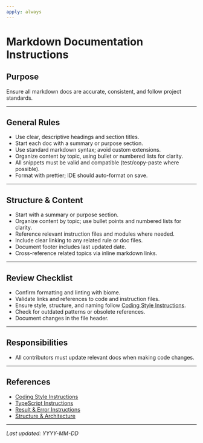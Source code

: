 ```yaml
---
apply: always
---
```


# Markdown Documentation Instructions

## Purpose

Ensure all markdown docs are accurate, consistent, and follow project standards.

---

## General Rules

- Use clear, descriptive headings and section titles.
- Start each doc with a summary or purpose section.
- Use standard markdown syntax; avoid custom extensions.
- Organize content by topic, using bullet or numbered lists for clarity.
- All snippets must be valid and compatible (test/copy-paste where possible).
- Format with prettier; IDE should auto-format on save.

---

## Structure & Content

- Start with a summary or purpose section.
- Organize content by topic; use bullet points and numbered lists for clarity.
- Reference relevant instruction files and modules where needed.
- Include clear linking to any related rule or doc files.
- Document footer includes last updated date.
- Cross-reference related topics via inline markdown links.

---

## Review Checklist

- Confirm formatting and linting with biome.
- Validate links and references to code and instruction files.
- Ensure style, structure, and naming follow [Coding Style Instructions](./coding-style.md).
- Check for outdated patterns or obsolete references.
- Document changes in the file header.

---

## Responsibilities

- All contributors must update relevant docs when making code changes.

---

## References

- [Coding Style Instructions](./coding-style.md)
- [TypeScript Instructions](./typescript.md)
- [Result & Error Instructions](./result-error.md)
- [Structure & Architecture](./structure-architecture.md)

---

_Last updated: YYYY-MM-DD_

